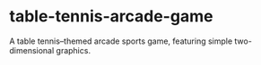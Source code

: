 # table-tennis-arcade-game
A table tennis–themed arcade sports game, featuring simple two-dimensional graphics.
